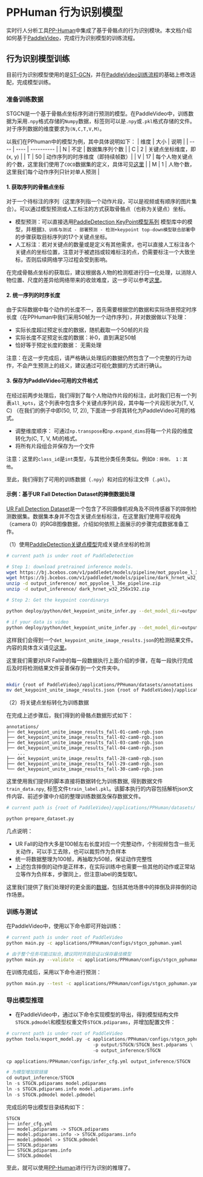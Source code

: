 # PPHuman 行为识别模型

实时行人分析工具[PP-Human](https://github.com/PaddlePaddle/PaddleDetection/tree/release/2.4/deploy/pphuman)中集成了基于骨骼点的行为识别模块。本文档介绍如何基于[PaddleVideo](https://github.com/PaddlePaddle/PaddleVideo/)，完成行为识别模型的训练流程。

## 行为识别模型训练
目前行为识别模型使用的是[ST-GCN](https://arxiv.org/abs/1801.07455)，并在[PaddleVideo训练流程](https://github.com/PaddlePaddle/PaddleVideo/blob/develop/docs/zh-CN/model_zoo/recognition/stgcn.md)的基础上修改适配，完成模型训练。

### 准备训练数据
STGCN是一个基于骨骼点坐标序列进行预测的模型。在PaddleVideo中，训练数据为采用`.npy`格式存储的`Numpy`数据，标签则可以是`.npy`或`.pkl`格式存储的文件。对于序列数据的维度要求为`(N,C,T,V,M)`。

以我们在PPhuman中的模型为例，其中具体说明如下：
| 维度 | 大小 | 说明 |
| ---- | ---- | ---------- |
| N | 不定 | 数据集序列个数 |
| C | 2 | 关键点坐标维度，即(x, y) |
| T | 50 | 动作序列的时序维度（即持续帧数）|
| V | 17 | 每个人物关键点的个数，这里我们使用了`COCO`数据集的定义，具体可见[这里](https://github.com/PaddlePaddle/PaddleDetection/blob/release/2.4/docs/tutorials/PrepareKeypointDataSet_cn.md#COCO%E6%95%B0%E6%8D%AE%E9%9B%86) |
| M | 1 | 人物个数，这里我们每个动作序列只针对单人预测 |

#### 1. 获取序列的骨骼点坐标
对于一个待标注的序列（这里序列指一个动作片段，可以是视频或有顺序的图片集合）。可以通过模型预测或人工标注的方式获取骨骼点（也称为关键点）坐标。
- 模型预测：可以直接选用[PaddleDetection KeyPoint模型系列](https://github.com/PaddlePaddle/PaddleDetection/tree/release/2.4/configs/keypoint) 模型库中的模型，并根据`3、训练与测试 - 部署预测 - 检测+keypoint top-down模型联合部署`中的步骤获取目标序列的17个关键点坐标。
- 人工标注：若对关键点的数量或是定义有其他需求，也可以直接人工标注各个关键点的坐标位置，注意对于被遮挡或较难标注的点，仍需要标注一个大致坐标，否则后续网络学习过程会受到影响。

在完成骨骼点坐标的获取后，建议根据各人物的检测框进行归一化处理，以消除人物位置、尺度的差异给网络带来的收敛难度，这一步可以参考[这里](https://github.com/PaddlePaddle/PaddleDetection/blob/release/2.4/deploy/pphuman/pipe_utils.py#L352-L363)。

#### 2. 统一序列的时序长度
由于实际数据中每个动作的长度不一，首先需要根据您的数据和实际场景预定时序长度（在PPHuman中我们采用50帧为一个动作序列），并对数据做以下处理：
- 实际长度超过预定长度的数据，随机截取一个50帧的片段
- 实际长度不足预定长度的数据：补0，直到满足50帧
- 恰好等于预定长度的数据： 无需处理

注意：在这一步完成后，请严格确认处理后的数据仍然包含了一个完整的行为动作，不会产生预测上的歧义，建议通过可视化数据的方式进行确认。

#### 3. 保存为PaddleVideo可用的文件格式
在经过前两步处理后，我们得到了每个人物动作片段的标注，此时我们已有一个列表`all_kpts`，这个列表中包含多个关键点序列片段，其中每一个片段形状为(T, V, C) （在我们的例子中即(50, 17, 2)), 下面进一步将其转化为PaddleVideo可用的格式。
- 调整维度顺序： 可通过`np.transpose`和`np.expand_dims`将每一个片段的维度转化为(C, T, V, M)的格式。
- 将所有片段组合并保存为一个文件

注意：这里的`class_id`是`int`类型，与其他分类任务类似。例如`0：摔倒， 1：其他`。

至此，我们得到了可用的训练数据（`.npy`）和对应的标注文件（`.pkl`）。

#### 示例：基于UR Fall Detection Dataset的摔倒数据处理
[UR Fall Detection Dataset](http://fenix.univ.rzeszow.pl/~mkepski/ds/uf.html)是一个包含了不同摄像机视角及不同传感器下的摔倒检测数据集。数据集本身并不包含关键点坐标标注，在这里我们使用平视视角（camera 0）的RGB图像数据，介绍如何依照上面展示的步骤完成数据准备工作。

（1）使用[PaddleDetection关键点模型](https://github.com/PaddlePaddle/PaddleDetection/tree/release/2.4/configs/keypoint)完成关键点坐标的检测
```bash
# current path is under root of PaddleDetection

# Step 1: download pretrained inference models.
wget https://bj.bcebos.com/v1/paddledet/models/pipeline/mot_ppyoloe_l_36e_pipeline.zip
wget https://bj.bcebos.com/v1/paddledet/models/pipeline/dark_hrnet_w32_256x192.zip
unzip -d output_inference/ mot_ppyoloe_l_36e_pipeline.zip
unzip -d output_inference/ dark_hrnet_w32_256x192.zip

# Step 2: Get the keypoint coordinarys

python deploy/python/det_keypoint_unite_infer.py --det_model_dir=output_inference/mot_ppyoloe_l_36e_pipeline/ --keypoint_model_dir=output_inference/dark_hrnet_w32_256x192 --image_dir={your image directory path} --device=GPU --save_res=True

# if your data is video
python deploy/python/det_keypoint_unite_infer.py --det_model_dir=output_inference/mot_ppyoloe_l_36e_pipeline/ --keypoint_model_dir=output_inference/dark_hrnet_w32_256x192 --video_file={your video file path} --device=GPU --save_res=True
```
这样我们会得到一个`det_keypoint_unite_image_results.json`的检测结果文件。内容的具体含义请见[这里](https://github.com/PaddlePaddle/PaddleDetection/blob/release/2.4/deploy/python/det_keypoint_unite_infer.py#L108)。

这里我们需要对UR Fall中的每一段数据执行上面介绍的步骤，在每一段执行完成后及时将检测结果文件妥善保存到一个文件夹中。
```bash

mkdir {root of PaddleVideo}/applications/PPHuman/datasets/annotations
mv det_keypoint_unite_image_results.json {root of PaddleVideo}/applications/PPHuman/datasets/annotations/det_keypoint_unite_image_results_{video_id}_{camera_id}.json
```

（2）将关键点坐标转化为训练数据


在完成上述步骤后，我们得到的骨骼点数据形式如下：
```
annotations/
├── det_keypoint_unite_image_results_fall-01-cam0-rgb.json
├── det_keypoint_unite_image_results_fall-02-cam0-rgb.json
├── det_keypoint_unite_image_results_fall-03-cam0-rgb.json
├── det_keypoint_unite_image_results_fall-04-cam0-rgb.json
    ...
├── det_keypoint_unite_image_results_fall-28-cam0-rgb.json
├── det_keypoint_unite_image_results_fall-29-cam0-rgb.json
└── det_keypoint_unite_image_results_fall-30-cam0-rgb.json
```
这里使用我们提供的脚本直接将数据转化为训练数据, 得到数据文件`train_data.npy`, 标签文件`train_label.pkl`。该脚本执行的内容包括解析json文件内容、前述步骤中介绍的整理训练数据及保存数据文件。
```bash
# current path is {root of PaddleVideo}/applications/PPHuman/datasets/

python prepare_dataset.py
```
几点说明：
- UR Fall的动作大多是100帧左右长度对应一个完整动作，个别视频包含一些无关动作，可以手工去除，也可以裁剪作为负样本
- 统一将数据整理为100帧，再抽取为50帧，保证动作完整性
- 上述包含摔倒的动作是正样本，在实际训练中也需要一些其他的动作或正常站立等作为负样本，步骤同上，但注意label的类型取1。

这里我们提供了我们处理好的更全面的[数据](https://bj.bcebos.com/v1/paddledet/data/PPhuman/fall_data.zip)，包括其他场景中的摔倒及非摔倒的动作场景。

### 训练与测试
在PaddleVideo中，使用以下命令即可开始训练：
```bash
# current path is under root of PaddleVideo
python main.py -c applications/PPHuman/configs/stgcn_pphuman.yaml

# 由于整个任务可能过拟合,建议同时开启验证以保存最佳模型
python main.py --validate -c applications/PPHuman/configs/stgcn_pphuman.yaml
```

在训练完成后，采用以下命令进行预测：
```bash
python main.py --test -c applications/PPHuman/configs/stgcn_pphuman.yaml  -w output/STGCN/STGCN_best.pdparams
```

### 导出模型推理

- 在PaddleVideo中，通过以下命令实现模型的导出，得到模型结构文件`STGCN.pdmodel`和模型权重文件`STGCN.pdiparams`，并增加配置文件：
```python
# current path is under root of PaddleVideo
python tools/export_model.py -c applications/PPHuman/configs/stgcn_pphuman.yaml \
                                -p output/STGCN/STGCN_best.pdparams \
                                -o output_inference/STGCN

cp applications/PPHuman/configs/infer_cfg.yml output_inference/STGCN

# 为模型增加软链接
cd output_inference/STGCN
ln -s STGCN.pdiparams model.pdiparams
ln -s STGCN.pdiparams.info model.pdiparams.info
ln -s STGCN.pdmodel model.pdmodel
```
完成后的导出模型目录结构如下：
```
STGCN
├── infer_cfg.yml
├── model.pdiparams -> STGCN.pdiparams
├── model.pdiparams.info -> STGCN.pdiparams.info
├── model.pdmodel -> STGCN.pdmodel
├── STGCN.pdiparams
├── STGCN.pdiparams.info
└── STGCN.pdmodel
```

至此，就可以使用[PP-Human](https://github.com/PaddlePaddle/PaddleDetection/tree/release/2.4/deploy/pphuman)进行行为识别的推理了。
